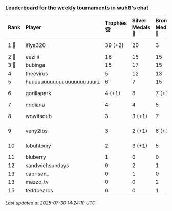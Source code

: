 ### Leaderboard for the weekly tournaments in wuh6's chat

| Rank  | Player                    | Trophies 🏆 | Silver Medals 🥈 | Bronze Medals 🥉 | Points       |
|:------|:--------------------------|:------------|:-----------------|:-----------------|:-------------|
| 1 🥇  | iflya320                  | 39 (+2)     | 20               | 3                | 138.5 (+6.0) |
| 2 🥈  | eeziiii                   | 16          | 15               | 15               | 70.5         |
| 3 🥉  | bubinga                   | 15          | 17               | 15               | 69.5         |
| 4     | theevirus                 | 5           | 12               | 13               | 33.5         |
| 5     | huuuuuuuuuuuuuuuuuuuuuurz | 6           | 7                | 15               | 32.5         |
| 6     | gorillapark               | 4 (+1)      | 8                | 7 (+1)           | 23.5 (+3.5)  |
| 7     | nndiana                   | 4           | 4                | 5                | 18.5         |
| 8     | wowitsdub                 | 3           | 3 (+1)           | 7                | 15.5 (+1.0)  |
| 9     | veny2lbs                  | 3           | 2 (+1)           | 6 (+1)           | 14.0 (+1.5)  |
| 10    | lobuhtomy                 | 2           | 3 (+1)           | 5                | 11.5 (+1.0)  |
| 11    | bluberry                  | 1           | 0                | 0                | 3.0          |
| 12    | sandwichsundays           | 0           | 2                | 1                | 2.5          |
| 13    | caprisen_                 | 0           | 1                | 0                | 1.0          |
| 13    | mazzo_tv                  | 0           | 0                | 2                | 1.0          |
| 15    | teddbearcs                | 0           | 0                | 1                | 0.5          |

_Last updated at 2025-07-30 14:24:10 UTC_